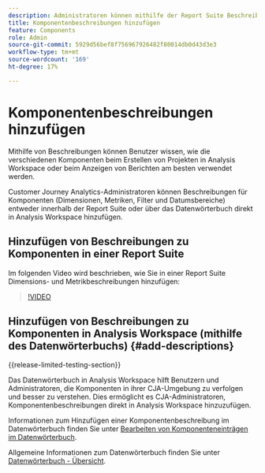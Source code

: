 ```yaml
---
description: Administratoren können mithilfe der Report Suite Beschreibungen für Komponenten hinzufügen.
title: Komponentenbeschreibungen hinzufügen
feature: Components
role: Admin
source-git-commit: 5929d56bef8f756967926482f80014db0d43d3e3
workflow-type: tm+mt
source-wordcount: '169'
ht-degree: 17%

---
```


# Komponentenbeschreibungen hinzufügen

Mithilfe von Beschreibungen können Benutzer wissen, wie die verschiedenen Komponenten beim Erstellen von Projekten in Analysis Workspace oder beim Anzeigen von Berichten am besten verwendet werden.

Customer Journey Analytics-Administratoren können Beschreibungen für Komponenten (Dimensionen, Metriken, Filter und Datumsbereiche) entweder innerhalb der Report Suite oder über das Datenwörterbuch direkt in Analysis Workspace hinzufügen.

## Hinzufügen von Beschreibungen zu Komponenten in einer Report Suite

Im folgenden Video wird beschrieben, wie Sie in einer Report Suite Dimensions- und Metrikbeschreibungen hinzufügen:

>[!VIDEO](https://video.tv.adobe.com/v/25453/?quality=12)

## Hinzufügen von Beschreibungen zu Komponenten in Analysis Workspace (mithilfe des Datenwörterbuchs) {#add-descriptions}

{{release-limited-testing-section}}

Das Datenwörterbuch in Analysis Workspace hilft Benutzern und Administratoren, die Komponenten in ihrer CJA-Umgebung zu verfolgen und besser zu verstehen. Dies ermöglicht es CJA-Administratoren, Komponentenbeschreibungen direkt in Analysis Workspace hinzuzufügen.

Informationen zum Hinzufügen einer Komponentenbeschreibung im Datenwörterbuch finden Sie unter [Bearbeiten von Komponenteneinträgen im Datenwörterbuch](/help/components/data-dictionary/edit-entries-data-dictionary.md).

Allgemeine Informationen zum Datenwörterbuch finden Sie unter [Datenwörterbuch - Übersicht](/help/components/data-dictionary/data-dictionary-overview.md).
